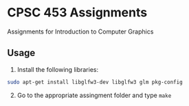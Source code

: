 # CPSC 453 Assignments
Assignments for Introduction to Computer Graphics

## Usage

1. Install the following libraries:

```bash
sudo apt-get install libglfw3-dev libglfw3 glm pkg-config
```

2. Go to the appropriate assingment folder and type `make`
